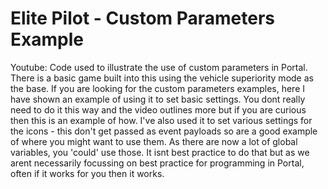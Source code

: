 # Elite Pilot - Custom Parameters Example
Youtube: 
Code used to illustrate the use of custom parameters in Portal.
There is a basic game built into this using the vehicle superiority mode as the base.
If you are looking for the custom parameters examples, here I have shown an example of using it to set basic settings. You dont really need to do it this way and the video outlines more but if you are curious then this is an example of how.
I've also used it to set various settings for the icons - this don't get passed as event payloads so are a good example of where you might want to use them.
As there are now a lot of global variables, you 'could' use those. It isnt best practice to do that but as we arent necessarily focussing on best practice for programming in Portal, often if it works for you then it works.
